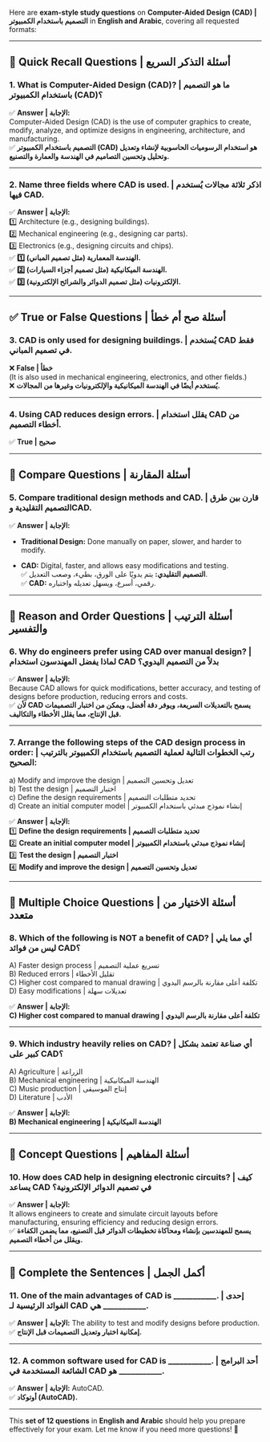 Here are **exam-style study questions** on **Computer-Aided Design (CAD) | التصميم باستخدام الكمبيوتر** in **English and Arabic**, covering all requested formats:

---

## **📌 Quick Recall Questions | أسئلة التذكر السريع**

### **1. What is Computer-Aided Design (CAD)? | ما هو التصميم باستخدام الكمبيوتر (CAD)؟**

✅ **Answer | الإجابة:**  
Computer-Aided Design (CAD) is the use of computer graphics to create, modify, analyze, and optimize designs in engineering, architecture, and manufacturing.  
✅ **التصميم باستخدام الكمبيوتر (CAD) هو استخدام الرسوميات الحاسوبية لإنشاء وتعديل وتحليل وتحسين التصاميم في الهندسة والعمارة والتصنيع.**

---

### **2. Name three fields where CAD is used. | اذكر ثلاثة مجالات يُستخدم فيها CAD.**

✅ **Answer | الإجابة:**  
1️⃣ Architecture (e.g., designing buildings).  
2️⃣ Mechanical engineering (e.g., designing car parts).  
3️⃣ Electronics (e.g., designing circuits and chips).  
✅ **1️⃣ الهندسة المعمارية (مثل تصميم المباني).**  
✅ **2️⃣ الهندسة الميكانيكية (مثل تصميم أجزاء السيارات).**  
✅ **3️⃣ الإلكترونيات (مثل تصميم الدوائر والشرائح الإلكترونية).**

---

## **✅ True or False Questions | أسئلة صح أم خطأ**

### **3. CAD is only used for designing buildings. | يُستخدم CAD فقط في تصميم المباني.**

❌ **False | خطأ**  
(It is also used in mechanical engineering, electronics, and other fields.)  
❌ **يُستخدم أيضًا في الهندسة الميكانيكية والإلكترونيات وغيرها من المجالات.**

---

### **4. Using CAD reduces design errors. | يقلل استخدام CAD من أخطاء التصميم.**

✅ **True | صحيح**

---

## **📌 Compare Questions | أسئلة المقارنة**

### **5. Compare traditional design methods and CAD. | قارن بين طرق التصميم التقليدية وCAD.**

✅ **Answer | الإجابة:**

- **Traditional Design:** Done manually on paper, slower, and harder to modify.
    
- **CAD:** Digital, faster, and allows easy modifications and testing.  
    ✅ **التصميم التقليدي:** يتم يدويًا على الورق، بطيء، وصعب التعديل.  
    ✅ **CAD:** رقمي، أسرع، ويسهل تعديله واختباره.
    

---

## **📌 Reason and Order Questions | أسئلة الترتيب والتفسير**

### **6. Why do engineers prefer using CAD over manual design? | لماذا يفضل المهندسون استخدام CAD بدلاً من التصميم اليدوي؟**

✅ **Answer | الإجابة:**  
Because CAD allows for quick modifications, better accuracy, and testing of designs before production, reducing errors and costs.  
✅ **لأن CAD يسمح بالتعديلات السريعة، ويوفر دقة أفضل، ويمكن من اختبار التصميمات قبل الإنتاج، مما يقلل الأخطاء والتكاليف.**

---

### **7. Arrange the following steps of the CAD design process in order: | رتب الخطوات التالية لعملية التصميم باستخدام الكمبيوتر بالترتيب الصحيح:**

a) Modify and improve the design | تعديل وتحسين التصميم  
b) Test the design | اختبار التصميم  
c) Define the design requirements | تحديد متطلبات التصميم  
d) Create an initial computer model | إنشاء نموذج مبدئي باستخدام الكمبيوتر

✅ **Answer | الإجابة:**  
1️⃣ **Define the design requirements | تحديد متطلبات التصميم**  
2️⃣ **Create an initial computer model | إنشاء نموذج مبدئي باستخدام الكمبيوتر**  
3️⃣ **Test the design | اختبار التصميم**  
4️⃣ **Modify and improve the design | تعديل وتحسين التصميم**

---

## **📌 Multiple Choice Questions | أسئلة الاختيار من متعدد**

### **8. Which of the following is NOT a benefit of CAD? | أي مما يلي ليس من فوائد CAD؟**

A) Faster design process | تسريع عملية التصميم  
B) Reduced errors | تقليل الأخطاء  
C) Higher cost compared to manual drawing | تكلفة أعلى مقارنة بالرسم اليدوي  
D) Easy modifications | تعديلات سهلة

✅ **Answer | الإجابة:**  
**C) Higher cost compared to manual drawing | تكلفة أعلى مقارنة بالرسم اليدوي**

---

### **9. Which industry heavily relies on CAD? | أي صناعة تعتمد بشكل كبير على CAD؟**

A) Agriculture | الزراعة  
B) Mechanical engineering | الهندسة الميكانيكية  
C) Music production | إنتاج الموسيقى  
D) Literature | الأدب

✅ **Answer | الإجابة:**  
**B) Mechanical engineering | الهندسة الميكانيكية**

---

## **📌 Concept Questions | أسئلة المفاهيم**

### **10. How does CAD help in designing electronic circuits? | كيف يساعد CAD في تصميم الدوائر الإلكترونية؟**

✅ **Answer | الإجابة:**  
It allows engineers to create and simulate circuit layouts before manufacturing, ensuring efficiency and reducing design errors.  
✅ **يسمح للمهندسين بإنشاء ومحاكاة تخطيطات الدوائر قبل التصنيع، مما يضمن الكفاءة ويقلل من أخطاء التصميم.**

---

## **📌 Complete the Sentences | أكمل الجمل**

### **11. One of the main advantages of CAD is ___________. | إحدى الفوائد الرئيسية لـ CAD هي ___________.**

✅ **Answer | الإجابة:** The ability to test and modify designs before production.  
✅ **إمكانية اختبار وتعديل التصميمات قبل الإنتاج.**

---

### **12. A common software used for CAD is ___________. | أحد البرامج الشائعة المستخدمة في CAD هو ___________.**

✅ **Answer | الإجابة:** AutoCAD.  
✅ **أوتوكاد (AutoCAD).**

---

This **set of 12 questions** in **English and Arabic** should help you prepare effectively for your exam. Let me know if you need more questions! 🚀